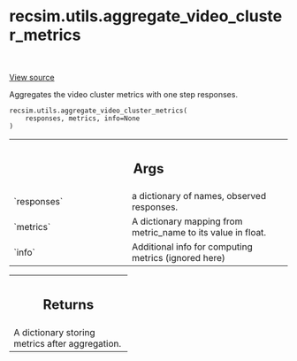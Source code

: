 <div itemscope itemtype="http://developers.google.com/ReferenceObject">
<meta itemprop="name" content="recsim.utils.aggregate_video_cluster_metrics" />
<meta itemprop="path" content="Stable" />
</div>

# recsim.utils.aggregate_video_cluster_metrics

<!-- Insert buttons and diff -->

<table class="tfo-notebook-buttons tfo-api" align="left">

</table>

<a target="_blank" href="https://github.com/google-research/recsim/tree/master/recsim/utils.py">View
source</a>

Aggregates the video cluster metrics with one step responses.

<pre class="devsite-click-to-copy prettyprint lang-py tfo-signature-link">
<code>recsim.utils.aggregate_video_cluster_metrics(
    responses, metrics, info=None
)
</code></pre>

<!-- Placeholder for "Used in" -->

<!-- Tabular view -->

 <table class="responsive fixed orange">
<colgroup><col width="214px"><col></colgroup>
<tr><th colspan="2"><h2 class="add-link">Args</h2></th></tr>

<tr>
<td>
`responses`
</td>
<td>
a dictionary of names, observed responses.
</td>
</tr><tr>
<td>
`metrics`
</td>
<td>
A dictionary mapping from metric_name to its value in float.
</td>
</tr><tr>
<td>
`info`
</td>
<td>
Additional info for computing metrics (ignored here)
</td>
</tr>
</table>

<!-- Tabular view -->

 <table class="responsive fixed orange">
<colgroup><col width="214px"><col></colgroup>
<tr><th colspan="2"><h2 class="add-link">Returns</h2></th></tr>
<tr class="alt">
<td colspan="2">
A dictionary storing metrics after aggregation.
</td>
</tr>

</table>

